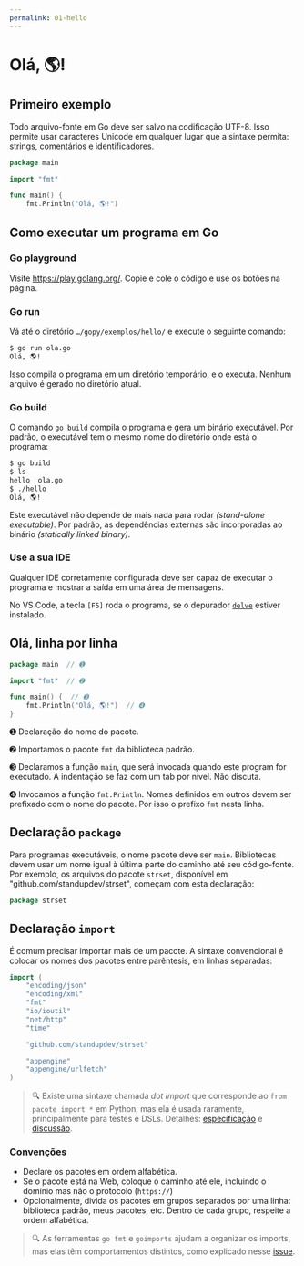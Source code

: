 ```yaml
---
permalink: 01-hello
---
```


# Olá, 🌎!

## Primeiro exemplo

Todo arquivo-fonte em Go deve ser salvo na codificação UTF-8. Isso permite usar caracteres Unicode em qualquer lugar que a sintaxe permita: strings, comentários e identificadores.

```go
package main

import "fmt"

func main() {
	fmt.Println("Olá, 🌎!")
```

## Como executar um programa em Go

### Go playground

Visite https://play.golang.org/. Copie e cole o código e use os botões na página.

### Go run

Vá até o diretório `…/gopy/exemplos/hello/` e execute o seguinte comando:

```bash
$ go run ola.go
Olá, 🌎!
```

Isso compila o programa em um diretório temporário, e o executa. Nenhum arquivo é gerado no diretório atual.

### Go build

O comando `go build` compila o programa e gera um binário executável. Por padrão, o executável tem o mesmo nome do diretório onde está o programa:

```bash
$ go build
$ ls
hello  ola.go
$ ./hello
Olá, 🌎!
```

Este executável não depende de mais nada para rodar *(stand-alone executable)*. Por padrão, as dependências externas são incorporadas ao binário *(statically linked binary)*.

### Use a sua IDE

Qualquer IDE corretamente configurada deve ser capaz de executar o programa e mostrar a saída em uma área de mensagens.

No VS Code, a tecla `[F5]` roda o programa, se o depurador [`delve`](https://github.com/derekparker/delve) estiver instalado.

## Olá, linha por linha

```go
package main  // ➊

import "fmt"  // ➋

func main() {  // ➌
	fmt.Println("Olá, 🌎!")  // ➍
}
```

➊ Declaração do nome do pacote.

➋ Importamos o pacote `fmt` da biblioteca padrão.

➌ Declaramos a função `main`, que será invocada quando este program for executado. A indentação se faz com um tab por nível. Não discuta.

➍ Invocamos a função `fmt.Println`. Nomes definidos em outros devem ser prefixado com o nome do pacote. Por isso o prefixo `fmt` nesta linha.


## Declaração `package`

Para programas executáveis, o nome pacote deve ser `main`. Bibliotecas devem usar um nome igual à última parte do caminho até seu código-fonte. Por exemplo, os arquivos do pacote `strset`, disponível em "github.com/standupdev/strset", começam com esta declaração:

```go
package strset
```

## Declaração `import`

É comum precisar importar mais de um pacote. A sintaxe convencional é colocar os nomes dos pacotes entre parêntesis, em linhas separadas:

```go
import (
    "encoding/json"
    "encoding/xml"
    "fmt"
    "io/ioutil"
    "net/http"
    "time"

    "github.com/standupdev/strset"

    "appengine"
    "appengine/urlfetch"
)
```

> 🔍 Existe uma sintaxe chamada *dot import* que corresponde ao `from pacote import *` em Python, mas ela é usada raramente, principalmente para testes e DSLs. Detalhes: [especificação](https://golang.org/ref/spec#Import_declarations) e [discussão](https://github.com/golang/lint/issues/179).


### Convenções

- Declare os pacotes em ordem alfabética.
- Se o pacote está na Web, coloque o caminho até ele, incluindo o domínio mas não o protocolo (`https://`)
- Opcionalmente, divida os pacotes em grupos separados por uma linha: biblioteca padrão, meus pacotes, etc. Dentro de cada grupo, respeite a ordem alfabética.

> 🔍 As ferramentas `go fmt` e `goimports` ajudam a organizar os imports, mas elas têm comportamentos distintos, como explicado nesse [issue](https://github.com/golang/go/issues/8963).
